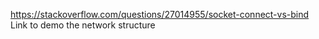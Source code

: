https://stackoverflow.com/questions/27014955/socket-connect-vs-bind
Link to demo the network structure